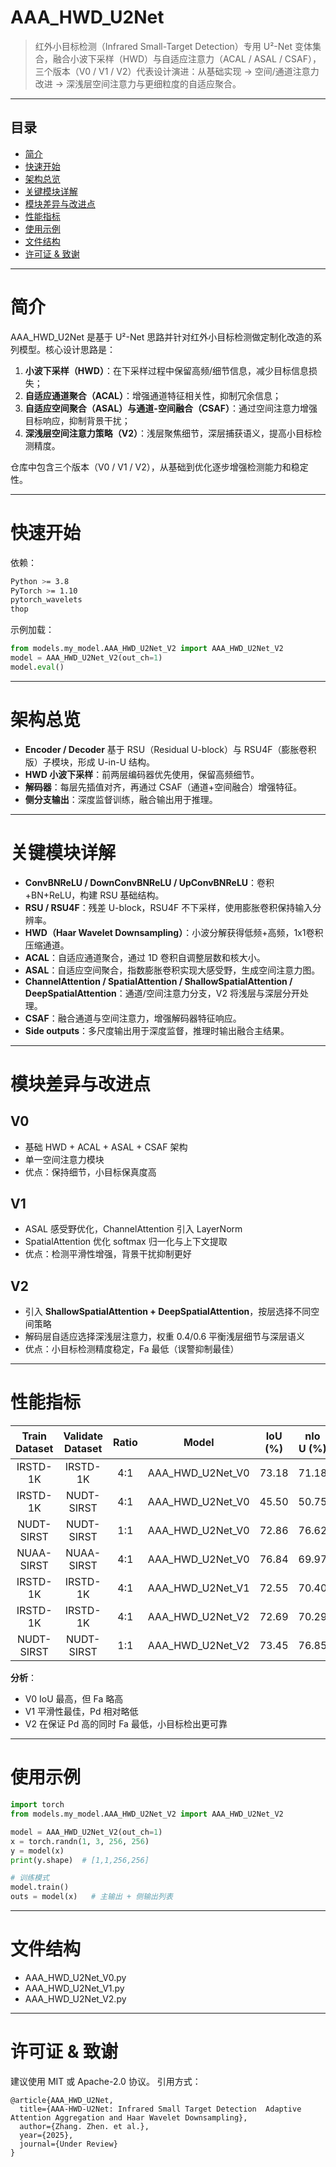 # AAA_HWD_U2Net

> 红外小目标检测（Infrared Small-Target Detection）专用 U²-Net 变体集合，融合小波下采样（HWD）与自适应注意力（ACAL / ASAL / CSAF），三个版本（V0 / V1 / V2）代表设计演进：从基础实现 → 空间/通道注意力改进 → 深浅层空间注意力与更细粒度的自适应聚合。

---

## 目录

* [简介](#简介)
* [快速开始](#快速开始)
* [架构总览](#架构总览)
* [关键模块详解](#关键模块详解)
* [模块差异与改进点](#模块差异与改进点)
* [性能指标](#性能指标)
* [使用示例](#使用示例)
* [文件结构](#文件结构)
* [许可证 & 致谢](#许可证--致谢)

---

# 简介

AAA_HWD_U2Net 是基于 U²-Net 思路并针对红外小目标检测做定制化改造的系列模型。核心设计思路是：

1. **小波下采样（HWD）**：在下采样过程中保留高频/细节信息，减少目标信息损失；
2. **自适应通道聚合（ACAL）**：增强通道特征相关性，抑制冗余信息；
3. **自适应空间聚合（ASAL）与通道-空间融合（CSAF）**：通过空间注意力增强目标响应，抑制背景干扰；
4. **深浅层空间注意力策略（V2）**：浅层聚焦细节，深层捕获语义，提高小目标检测精度。

仓库中包含三个版本（V0 / V1 / V2），从基础到优化逐步增强检测能力和稳定性。

---

# 快速开始

依赖：

```bash
Python >= 3.8
PyTorch >= 1.10
pytorch_wavelets
thop
```

示例加载：

```python
from models.my_model.AAA_HWD_U2Net_V2 import AAA_HWD_U2Net_V2
model = AAA_HWD_U2Net_V2(out_ch=1)
model.eval()
```

---

# 架构总览

* **Encoder / Decoder** 基于 RSU（Residual U-block）与 RSU4F（膨胀卷积版）子模块，形成 U-in-U 结构。
* **HWD 小波下采样**：前两层编码器优先使用，保留高频细节。
* **解码器**：每层先插值对齐，再通过 CSAF（通道+空间融合）增强特征。
* **侧分支输出**：深度监督训练，融合输出用于推理。

---

# 关键模块详解

* **ConvBNReLU / DownConvBNReLU / UpConvBNReLU**：卷积+BN+ReLU，构建 RSU 基础结构。
* **RSU / RSU4F**：残差 U-block，RSU4F 不下采样，使用膨胀卷积保持输入分辨率。
* **HWD（Haar Wavelet Downsampling）**：小波分解获得低频+高频，1x1卷积压缩通道。
* **ACAL**：自适应通道聚合，通过 1D 卷积自调整层数和核大小。
* **ASAL**：自适应空间聚合，指数膨胀卷积实现大感受野，生成空间注意力图。
* **ChannelAttention / SpatialAttention / ShallowSpatialAttention / DeepSpatialAttention**：通道/空间注意力分支，V2 将浅层与深层分开处理。
* **CSAF**：融合通道与空间注意力，增强解码器特征响应。
* **Side outputs**：多尺度输出用于深度监督，推理时输出融合主结果。

---

# 模块差异与改进点

## V0

* 基础 HWD + ACAL + ASAL + CSAF 架构
* 单一空间注意力模块
* 优点：保持细节，小目标保真度高

## V1

* ASAL 感受野优化，ChannelAttention 引入 LayerNorm
* SpatialAttention 优化 softmax 归一化与上下文提取
* 优点：检测平滑性增强，背景干扰抑制更好

## V2

* 引入 **ShallowSpatialAttention + DeepSpatialAttention**，按层选择不同空间策略
* 解码层自适应选择深浅层注意力，权重 0.4/0.6 平衡浅层细节与深层语义
* 优点：小目标检测精度稳定，Fa 最低（误警抑制最佳）

---

# 性能指标

| Train Dataset |     Validate Dataset      | Ratio |      Model       | IoU (%) | nIo<br/>U (%) | Fa (×10⁻⁶) | Pd (%) | FLOPs（G） | Params (M) |    Epochs    |
|:-------------:|:-------------------------:|:-----:|:----------------:|:-------:|:--------:|:----------:|:------:|:--------:|:----------:|:------------:|
|   IRSTD-1K    |         IRSTD-1K          |  4:1  | AAA_HWD_U2Net_V0 |  73.18  |  71.18   |    9.88    | 95.71  |  89.36   |    4.11    | best:541/600 |
|   IRSTD-1K    |        NUDT-SIRST         |  4:1  | AAA_HWD_U2Net_V0 |  45.50  |  50.75   |    3.19    | 68.34  |  89.36   |    4.11    | best:541/600 |
|  NUDT-SIRST   |        NUDT-SIRST         |  1:1  | AAA_HWD_U2Net_V0 |  72.86  |  76.62   |    8.92    | 96.54  |  89.36   |    4.11    | best:470/600 |
|  NUAA-SIRST   |        NUAA-SIRST         |  4:1  | AAA_HWD_U2Net_V0 |  76.84  |  69.97   |   34.75    | 98.94  |  89.36   |    4.11    | best:464/600 |
|   IRSTD-1K    |         IRSTD-1K          |  4:1  | AAA_HWD_U2Net_V1 |  72.55  |  70.40   |   10.71    | 94.70  |  86.93   |    4.07    | best:668/800 |
|   IRSTD-1K    |         IRSTD-1K          |  4:1  | AAA_HWD_U2Net_V2 |  72.69  |  70.29   |    9.27    | 95.36  |  89.24   |    4.08    | best:599/600 |
|  NUDT-SIRST   |        NUDT-SIRST         |  1:1  | AAA_HWD_U2Net_V2 |  73.45  |  76.85   |    6.62    | 97.92  |  89.24   |    4.08    | best:599/600 |

**分析**：

* V0 IoU 最高，但 Fa 略高
* V1 平滑性最佳，Pd 相对略低
* V2 在保证 Pd 高的同时 Fa 最低，小目标检出更可靠

---

# 使用示例

```python
import torch
from models.my_model.AAA_HWD_U2Net_V2 import AAA_HWD_U2Net_V2

model = AAA_HWD_U2Net_V2(out_ch=1)
x = torch.randn(1, 3, 256, 256)
y = model(x)
print(y.shape)  # [1,1,256,256]

# 训练模式
model.train()
outs = model(x)   # 主输出 + 侧输出列表
```

---

# 文件结构

* AAA_HWD_U2Net_V0.py
* AAA_HWD_U2Net_V1.py
* AAA_HWD_U2Net_V2.py

---

# 许可证 & 致谢

建议使用 MIT 或 Apache-2.0 协议。
引用方式：

```
@article{AAA_HWD_U2Net,
  title={AAA-HWD-U2Net: Infrared Small Target Detection  Adaptive Attention Aggregation and Haar Wavelet Downsampling},
  author={Zhang. Zhen. et al.},
  year={2025},
  journal={Under Review}
}
```
